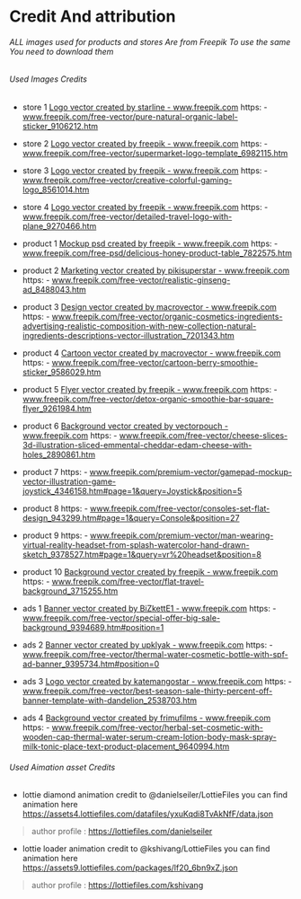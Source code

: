 # Credit And attribution


###### ALL images used for products and stores Are from Freepik To use the same You need to download them

###### Used Images Credits

 - store 1 <a href="https: - www.freepik.com/vectors/logo">Logo vector created by starline - www.freepik.com</a> https: - www.freepik.com/free-vector/pure-natural-organic-label-sticker_9106212.htm

 - store 2 <a href="https: - www.freepik.com/vectors/logo">Logo vector created by freepik - www.freepik.com</a>  https: - www.freepik.com/free-vector/supermarket-logo-template_6982115.htm

 - store 3 <a href="https: - www.freepik.com/vectors/logo">Logo vector created by freepik - www.freepik.com</a>  https: - www.freepik.com/free-vector/creative-colorful-gaming-logo_8561014.htm

 - store 4 <a href="https: - www.freepik.com/vectors/logo">Logo vector created by freepik - www.freepik.com</a>  https: - www.freepik.com/free-vector/detailed-travel-logo-with-plane_9270466.htm

 - product 1 <a href='https: - www.freepik.com/psd/mockup'>Mockup psd created by freepik - www.freepik.com</a>   https: - www.freepik.com/free-psd/delicious-honey-product-table_7822575.htm

 - product 2 <a href='https: - www.freepik.com/vectors/marketing'>Marketing vector created by pikisuperstar - www.freepik.com</a> https: - www.freepik.com/free-vector/realistic-ginseng-ad_8488043.htm

 - product 3 <a href="https: - www.freepik.com/vectors/design">Design vector created by macrovector - www.freepik.com</a> https: - www.freepik.com/free-vector/organic-cosmetics-ingredients-advertising-realistic-composition-with-new-collection-natural-ingredients-descriptions-vector-illustration_7201343.htm

 - product 4 <a href="https: - www.freepik.com/vectors/cartoon">Cartoon vector created by macrovector - www.freepik.com</a> https: - www.freepik.com/free-vector/cartoon-berry-smoothie-sticker_9586029.htm

 - product 5 <a href="https: - www.freepik.com/vectors/flyer">Flyer vector created by freepik - www.freepik.com</a> https: - www.freepik.com/free-vector/detox-organic-smoothie-bar-square-flyer_9261984.htm

 - product 6 <a href="https: - www.freepik.com/vectors/background">Background vector created by vectorpouch - www.freepik.com</a> https: - www.freepik.com/free-vector/cheese-slices-3d-illustration-sliced-emmental-cheddar-edam-cheese-with-holes_2890861.htm

 - product 7 https: - www.freepik.com/premium-vector/gamepad-mockup-vector-illustration-game-joystick_4346158.htm#page=1&query=Joystick&position=5

 - product 8 https: - www.freepik.com/free-vector/consoles-set-flat-design_943299.htm#page=1&query=Console&position=27

 - product 9 https: - www.freepik.com/premium-vector/man-wearing-virtual-reality-headset-from-splash-watercolor-hand-drawn-sketch_9378527.htm#page=1&query=vr%20headset&position=8

 - product 10 <a href="https: - www.freepik.com/vectors/background">Background vector created by freepik - www.freepik.com</a>  https: - www.freepik.com/free-vector/flat-travel-background_3715255.htm


 - ads 1 <a href="https: - www.freepik.com/vectors/banner">Banner vector created by BiZkettE1 - www.freepik.com</a> https: - www.freepik.com/free-vector/special-offer-big-sale-background_9394689.htm#position=1

 - ads 2 <a href="https: - www.freepik.com/vectors/banner">Banner vector created by upklyak - www.freepik.com</a> https: - www.freepik.com/free-vector/thermal-water-cosmetic-bottle-with-spf-ad-banner_9395734.htm#position=0

 - ads 3 <a href="https: - www.freepik.com/vectors/logo">Logo vector created by katemangostar - www.freepik.com</a> https: - www.freepik.com/free-vector/best-season-sale-thirty-percent-off-banner-template-with-dandelion_2538703.htm

 - ads 4 <a href="https: - www.freepik.com/vectors/background">Background vector created by frimufilms - www.freepik.com</a> https: - www.freepik.com/free-vector/herbal-set-cosmetic-with-wooden-cap-thermal-water-serum-cream-lotion-body-mask-spray-milk-tonic-place-text-product-placement_9640994.htm



###### Used Aimation asset Credits

 - lottie diamond animation credit to @danielseiler/LottieFiles
you can find animation here https://assets4.lottiefiles.com/datafiles/yxuKqdi8TvAkNfF/data.json
> author profile : https://lottiefiles.com/danielseiler


 - lottie loader animation credit to @kshivang/LottieFiles
you can find animation here https://assets9.lottiefiles.com/packages/lf20_6bn9xZ.json
> author profile : https://lottiefiles.com/kshivang